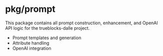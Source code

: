 # pkg/prompt

This package contains all prompt construction, enhancement, and OpenAI API logic for the trueblocks-dalle project.

- Prompt templates and generation
- Attribute handling
- OpenAI integration
